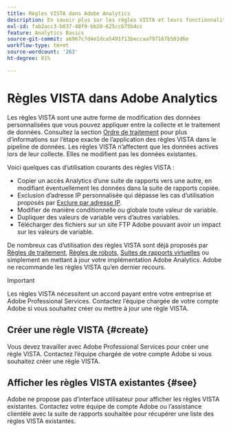 ```yaml
---
title: Règles VISTA dans Adobe Analytics
description: En savoir plus sur les règles VISTA et leurs fonctionnalités.
exl-id: fab2acc3-b037-48f9-bb20-625ccb75b4cc
feature: Analytics Basics
source-git-commit: a6967c7d4e1dca5491f13beccaa797167b503d6e
workflow-type: tm+mt
source-wordcount: '263'
ht-degree: 81%

---
```


# Règles VISTA dans Adobe Analytics

Les règles VISTA sont une autre forme de modification des données personnalisées que vous pouvez appliquer entre la collecte et le traitement de données. Consultez la section [Ordre de traitement](processing-order.md) pour plus d’informations sur l’étape exacte de l’application des règles VISTA dans le pipeline de données. Les règles VISTA n’affectent que les données actives lors de leur collecte. Elles ne modifient pas les données existantes.

Voici quelques cas d’utilisation courants des règles VISTA :

* Copier un accès Analytics d’une suite de rapports vers une autre, en modifiant éventuellement les données dans la suite de rapports copiée.
* Exclusion d’adresse IP personnalisée qui dépasse les cas d’utilisation proposés par [Exclure par adresse IP](/help/admin/tools/exclude-ip.md).
* Modifier de manière conditionnelle ou globale toute valeur de variable.
* Dupliquer des valeurs de variable vers d’autres variables.
* Télécharger des fichiers sur un site FTP Adobe pouvant avoir un impact sur les valeurs de variable.

De nombreux cas d’utilisation des règles VISTA sont déjà proposés par [Règles de traitement](/help/admin/tools/manage-rs/edit-settings/general/processing-rules/pr-overview.md), [Règles de robots](/help/admin/tools/manage-rs/edit-settings/general/bot-removal/bot-rules.md), [Suites de rapports virtuelles](/help/components/vrs/vrs-about.md) ou simplement en mettant à jour votre implémentation Adobe Analytics. Adobe ne recommande les règles VISTA qu’en dernier recours.

>[!IMPORTANT]
>
>Les règles VISTA nécessitent un accord payant entre votre entreprise et Adobe Professional Services. Contactez l’équipe chargée de votre compte Adobe si vous souhaitez créer ou mettre à jour une règle VISTA.

## Créer une règle VISTA {#create}

Vous devez travailler avec Adobe Professional Services pour créer une règle VISTA. Contactez l’équipe chargée de votre compte Adobe si vous souhaitez créer une règle VISTA.

## Afficher les règles VISTA existantes {#see}

Adobe ne propose pas d’interface utilisateur pour afficher les règles VISTA existantes. Contactez votre équipe de compte Adobe ou l’assistance clientèle avec la suite de rapports souhaitée pour récupérer une liste des règles VISTA existantes.
